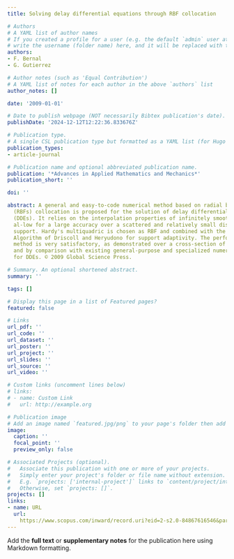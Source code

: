 ```yaml
---
title: Solving delay differential equations through RBF collocation

# Authors
# A YAML list of author names
# If you created a profile for a user (e.g. the default `admin` user at `content/authors/admin/`), 
# write the username (folder name) here, and it will be replaced with their full name and linked to their profile.
authors:
- F. Bernal
- G. Gutierrez

# Author notes (such as 'Equal Contribution')
# A YAML list of notes for each author in the above `authors` list
author_notes: []

date: '2009-01-01'

# Date to publish webpage (NOT necessarily Bibtex publication's date).
publishDate: '2024-12-12T12:22:36.833676Z'

# Publication type.
# A single CSL publication type but formatted as a YAML list (for Hugo requirements).
publication_types:
- article-journal

# Publication name and optional abbreviated publication name.
publication: '*Advances in Applied Mathematics and Mechanics*'
publication_short: ''

doi: ''

abstract: A general and easy-to-code numerical method based on radial basis functions
  (RBFs) collocation is proposed for the solution of delay differential equations
  (DDEs). It relies on the interpolation properties of infinitely smooth RBFs, which
  al-low for a large accuracy over a scattered and relatively small discretization
  support. Hardy's multiquadric is chosen as RBF and combined with the Residual Subsampling
  Algorithm of Driscoll and Heryudono for support adaptivity. The performance of the
  method is very satisfactory, as demonstrated over a cross-section of benchmark DDEs,
  and by comparison with existing general-purpose and specialized numerical schemes
  for DDEs. © 2009 Global Science Press.

# Summary. An optional shortened abstract.
summary: ''

tags: []

# Display this page in a list of Featured pages?
featured: false

# Links
url_pdf: ''
url_code: ''
url_dataset: ''
url_poster: ''
url_project: ''
url_slides: ''
url_source: ''
url_video: ''

# Custom links (uncomment lines below)
# links:
# - name: Custom Link
#   url: http://example.org

# Publication image
# Add an image named `featured.jpg/png` to your page's folder then add a caption below.
image:
  caption: ''
  focal_point: ''
  preview_only: false

# Associated Projects (optional).
#   Associate this publication with one or more of your projects.
#   Simply enter your project's folder or file name without extension.
#   E.g. `projects: ['internal-project']` links to `content/project/internal-project/index.md`.
#   Otherwise, set `projects: []`.
projects: []
links:
- name: URL
  url: 
    https://www.scopus.com/inward/record.uri?eid=2-s2.0-84867616546&partnerID=40&md5=e8aba78eb02781ffb89c631dd12afd0d
---
```


Add the **full text** or **supplementary notes** for the publication here using Markdown formatting.
